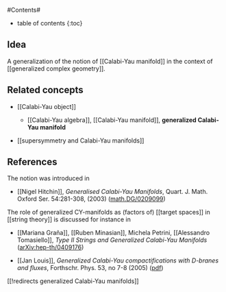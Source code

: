 
#Contents#
* table of contents
{:toc}

## Idea

A generalization of the notion of [[Calabi-Yau manifold]] in the context of [[generalized complex geometry]].

## Related concepts


* [[Calabi-Yau object]]

  * [[Calabi-Yau algebra]], [[Calabi-Yau manifold]], **generalized Calabi-Yau manifold**

* [[supersymmetry and Calabi-Yau manifolds]]

## References

The notion was introduced in

* [[Nigel Hitchin]], _Generalised Calabi-Yau Manifolds_, Quart. J. Math. Oxford Ser. 54:281-308, (2003) ([math.DG/0209099](http://arxiv.org/abs/math.dg/0209099))

The role of generalized CY-manifolds as (factors of) [[target spaces]] in [[string theory]] is discussed for instance in 

* [[Mariana Graña]], [[Ruben Minasian]], Michela Petrini, [[Alessandro Tomasiello]], _Type II Strings and Generalized Calabi-Yau Manifolds_ ([arXiv:hep-th/0409176](http://arxiv.org/abs/hep-th/0409176))

* [[Jan Louis]], _Generalized Calabi-Yau compactifications with D-branes and fluxes_, Forthschr. Phys. 53, no 7-8 (2005) ([pdf](http://www.desy.de/~jlouis/talks/770_a.pdf))

[[!redirects generalized Calabi-Yau manifolds]]
